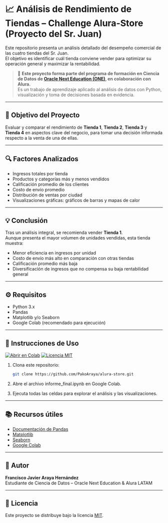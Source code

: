 # 📈 Análisis de Rendimiento de Tiendas – Challenge Alura-Store (Proyecto del Sr. Juan) 

Este repositorio presenta un análisis detallado del desempeño comercial de las cuatro tiendas del Sr. Juan.  
El objetivo es identificar cuál tienda conviene vender para optimizar su operación general y maximizar la rentabilidad.

> 🧠 **Este proyecto forma parte del programa de formación en Ciencia de Datos de [Oracle Next Education (ONE)](https://www.aluracursos.com/), en colaboración con Alura.**  
> Es un trabajo de aprendizaje aplicado al análisis de datos con Python, visualización y toma de decisiones basada en evidencia.

---

## 🎯 Objetivo del Proyecto

Evaluar y comparar el rendimiento de **Tienda 1**, **Tienda 2**, **Tienda 3** y **Tienda 4** en aspectos clave del negocio, para tomar una decisión informada respecto a la venta de una de ellas.

---

## 🔍 Factores Analizados

- Ingresos totales por tienda  
- Productos y categorías más y menos vendidos  
- Calificación promedio de los clientes  
- Costo de envío promedio  
- Distribución de ventas por ciudad  
- Visualizaciones gráficas: gráficos de barras y mapas de calor  

---

## 💡 Conclusión

Tras un análisis integral, se recomienda vender **Tienda 1**.  
Aunque presenta el mayor volumen de unidades vendidas, esta tienda muestra:

- Menor eficiencia en ingresos por unidad  
- Costo de envío más alto en comparación con otras tiendas  
- Calificación promedio más baja  
- Diversificación de ingresos que no compensa su baja rentabilidad general

---

## ⚙️ Requisitos

- Python 3.x  
- Pandas  
- Matplotlib y/o Seaborn  
- Google Colab (recomendado para ejecución)

---

## 🚀 Instrucciones de Uso

[![Abrir en Colab](https://colab.research.google.com/assets/colab-badge.svg)](https://colab.research.google.com/github/PakoAraya/alura-store/blob/main/AluraStoreLatam.ipynb)
[![Licencia MIT](https://img.shields.io/github/license/PakoAraya/alura-store?style=flat-square)](https://github.com/PakoAraya/alura-store/blob/main/LICENSE)

1. Clona este repositorio:  
   ```bash
   git clone https://github.com/PakoAraya/alura-store.git


2. Abre el archivo informe_final.ipynb en Google Colab.

3. Ejecuta todas las celdas para explorar el análisis y las visualizaciones.

---

## 📚 Recursos útiles

- [Documentación de Pandas](https://pandas.pydata.org/docs/)
- [Matplotlib](https://matplotlib.org/stable/index.html)
- [Seaborn](https://seaborn.pydata.org/)
- [Google Colab](https://colab.research.google.com/)

---

## 👤 Autor

**Francisco Javier Araya Hernández**  
Estudiante de Ciencia de Datos – Oracle Next Education & Alura LATAM

---

## 📄 Licencia

Este proyecto se distribuye bajo la licencia [MIT](LICENSE).
